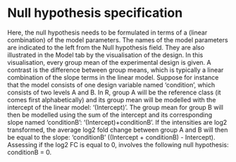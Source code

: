 Null hypothesis specification
===============================

Here, the null hypothesis needs to be formulated in terms of a (linear combination) of the model parameters. The names of the model parameters  are indicated to the left from the Null hypothesis field. They are also illustrated in the Model tab by the visualisation of the design. In this visualisation, every group mean of the experimental design is given. A contrast is the difference between group means, which is typically a linear combination of the slope terms in the linear model. Suppose for instance that the model consists of one design variable named ‘condition’, which consists of two levels A and B. In R, group A will be the reference class (it comes first alphabetically) and its group mean will be modelled with the intercept of the linear model: ‘(Intercept)’. The group mean for group B will then be modelled using the sum of the intercept and its corresponding slope named ‘conditionB’: ‘(Intercept)+conditionB’. If the intensities are log2 transformed, the average log2 fold change between group A and B will then be equal to the slope: ‘conditionB’ ((Intercept + conditionB) - Intercept). Assessing if the log2 FC is equal to 0, involves the following null hypothesis: conditionB = 0.

